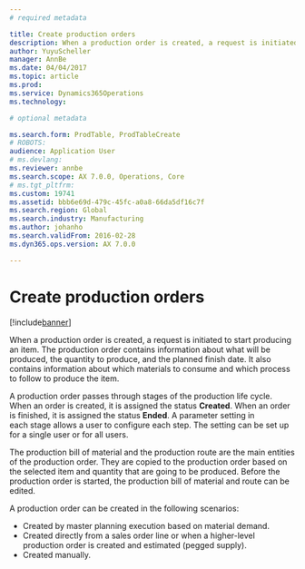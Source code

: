```yaml
---
# required metadata

title: Create production orders
description: When a production order is created, a request is initiated to start producing an item. The production order contains information about what will be produced, the quantity to produce, and the planned finish date. It also contains information about which materials to consume and which process to follow to produce the item.
author: YuyuScheller
manager: AnnBe
ms.date: 04/04/2017
ms.topic: article
ms.prod: 
ms.service: Dynamics365Operations
ms.technology: 

# optional metadata

ms.search.form: ProdTable, ProdTableCreate
# ROBOTS: 
audience: Application User
# ms.devlang: 
ms.reviewer: annbe
ms.search.scope: AX 7.0.0, Operations, Core
# ms.tgt_pltfrm: 
ms.custom: 19741
ms.assetid: bbb6e69d-479c-45fc-a0a8-66da5df16c7f
ms.search.region: Global
ms.search.industry: Manufacturing
ms.author: johanho
ms.search.validFrom: 2016-02-28
ms.dyn365.ops.version: AX 7.0.0

---
```


# Create production orders

[!include[banner](../includes/banner.md)]


When a production order is created, a request is initiated to start producing an item. The production order contains information about what will be produced, the quantity to produce, and the planned finish date. It also contains information about which materials to consume and which process to follow to produce the item.

A production order passes through stages of the production life cycle. When an order is created, it is assigned the status **Created**. When an order is finished, it is assigned the status **Ended**. A parameter setting in each stage allows a user to configure each step. The setting can be set up for a single user or for all users.

The production bill of material and the production route are the main entities of the production order. They are copied to the production order based on the selected item and quantity that are going to be produced. Before the production order is started, the production bill of material and route can be edited.

A production order can be created in the following scenarios:

-   Created by master planning execution based on material demand.
-   Created directly from a sales order line or when a higher-level production order is created and estimated (pegged supply).
-   Created manually.





